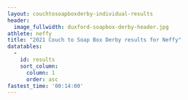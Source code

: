 ```yaml
---
layout: couchtosoapboxderby-individual-results
header:
  image_fullwidth: duxford-soapbox-derby-header.jpg
athlete: neffy
title: "2021 Couch to Soap Box Derby results for Neffy"
datatables: 
  - 
    id: results
    sort_column:
      column: 1
      order: asc
fastest_time: '00:14:00'
---
```

